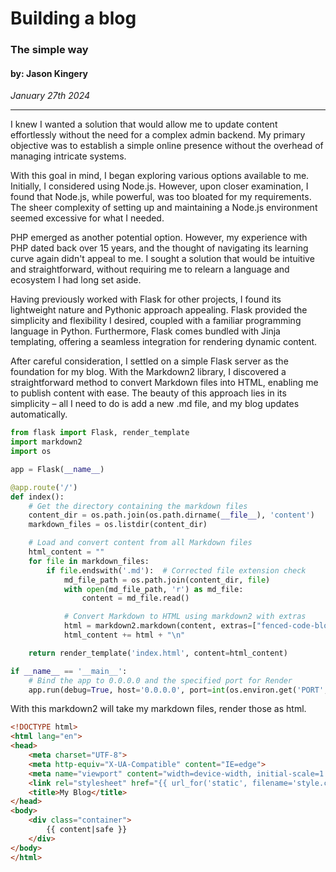 # Building a blog
### The simple way
#### by: Jason Kingery

*January 27th 2024*
___

I knew I wanted a solution that would allow me to update content effortlessly without the need for a complex admin backend. My primary objective was to establish a simple online presence without the overhead of managing intricate systems.

With this goal in mind, I began exploring various options available to me. Initially, I considered using Node.js. However, upon closer examination, I found that Node.js, while powerful, was too bloated for my requirements. The sheer complexity of setting up and maintaining a Node.js environment seemed excessive for what I needed.

PHP emerged as another potential option. However, my experience with PHP dated back over 15 years, and the thought of navigating its learning curve again didn't appeal to me. I sought a solution that would be intuitive and straightforward, without requiring me to relearn a language and ecosystem I had long set aside.

Having previously worked with Flask for other projects, I found its lightweight nature and Pythonic approach appealing. Flask provided the simplicity and flexibility I desired, coupled with a familiar programming language in Python. Furthermore, Flask comes bundled with Jinja templating, offering a seamless integration for rendering dynamic content.

After careful consideration, I settled on a simple Flask server as the foundation for my blog. With the Markdown2 library, I discovered a straightforward method to convert Markdown files into HTML, enabling me to publish content with ease. The beauty of this approach lies in its simplicity – all I need to do is add a new .md file, and my blog updates automatically.

```python
from flask import Flask, render_template
import markdown2
import os

app = Flask(__name__)

@app.route('/')
def index():
    # Get the directory containing the markdown files
    content_dir = os.path.join(os.path.dirname(__file__), 'content')
    markdown_files = os.listdir(content_dir)

    # Load and convert content from all Markdown files
    html_content = ""
    for file in markdown_files:
        if file.endswith('.md'):  # Corrected file extension check
            md_file_path = os.path.join(content_dir, file)
            with open(md_file_path, 'r') as md_file:
                content = md_file.read()

            # Convert Markdown to HTML using markdown2 with extras
            html = markdown2.markdown(content, extras=["fenced-code-blocks"])
            html_content += html + "\n"

    return render_template('index.html', content=html_content)

if __name__ == '__main__':
    # Bind the app to 0.0.0.0 and the specified port for Render
    app.run(debug=True, host='0.0.0.0', port=int(os.environ.get('PORT', 10000)))

```

With this markdown2 will take my markdown files, render those as html. 

```html
<!DOCTYPE html>
<html lang="en">
<head>
    <meta charset="UTF-8">
    <meta http-equiv="X-UA-Compatible" content="IE=edge">
    <meta name="viewport" content="width=device-width, initial-scale=1.0">
    <link rel="stylesheet" href="{{ url_for('static', filename='style.css') }}">
    <title>My Blog</title>
</head>
<body>
    <div class="container">
        {{ content|safe }}
    </div>
</body>
</html>
```
